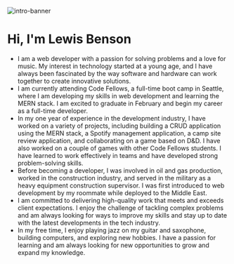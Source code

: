 
![intro-banner](https://user-images.githubusercontent.com/105423307/210188571-05a8d64f-c643-4609-b7fa-82a874d9c55a.gif)
# Hi, I'm Lewis Benson

- I am a web developer with a passion for solving problems and a love for music. My interest in technology started at a young age, and I have always been fascinated by the way software and hardware can work together to create innovative solutions.
- I am currently attending Code Fellows, a full-time boot camp in Seattle, where I am developing my skills in web development and learning the MERN stack. I am excited to graduate in February and begin my career as a full-time developer.
- In my one year of experience in the development industry, I have worked on a variety of projects, including building a CRUD application using the MERN stack, a Spotify management application, a camp site review application, and collaborating on a game based on D&D. I have also worked on a couple of games with other Code Fellows students. I have learned to work effectively in teams and have developed strong problem-solving skills.
- Before becoming a developer, I was involved in oil and gas production, worked in the construction industry, and served in the military as a heavy equipment construction supervisor. I was first introduced to web development by my roommate while deployed to the Middle East.
- I am committed to delivering high-quality work that meets and exceeds client expectations. I enjoy the challenge of tackling complex problems and am always looking for ways to improve my skills and stay up to date with the latest developments in the tech industry.
- In my free time, I enjoy playing jazz on my guitar and saxophone, building computers, and exploring new hobbies. I have a passion for learning and am always looking for new opportunities to grow and expand my knowledge.


